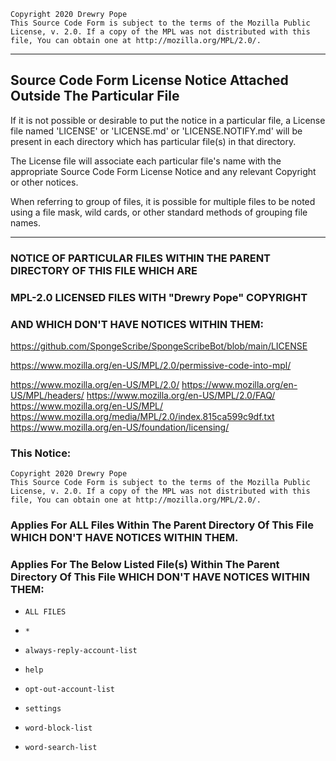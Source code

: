    Copyright 2020 Drewry Pope
    This Source Code Form is subject to the terms of the Mozilla Public
    License, v. 2.0. If a copy of the MPL was not distributed with this
    file, You can obtain one at http://mozilla.org/MPL/2.0/.

----


## Source Code Form License Notice Attached Outside The Particular File

If it is not possible or desirable to put the notice in a particular file,
a License file named 'LICENSE' or 'LICENSE.md' or 'LICENSE.NOTIFY.md' will
be present in each directory which has particular file(s) in that directory.

The License file will associate each particular file's name with the appropriate 
Source Code Form License Notice and any relevant Copyright or other notices.

When referring to group of files, it is possible for multiple files to be noted
using a file mask, wild cards, or other standard methods of grouping file names.

----


### NOTICE OF PARTICULAR FILES WITHIN THE PARENT DIRECTORY OF THIS FILE WHICH ARE
### MPL-2.0 LICENSED FILES WITH "Drewry Pope" COPYRIGHT
### AND WHICH DON'T HAVE NOTICES WITHIN THEM:

https://github.com/SpongeScribe/SpongeScribeBot/blob/main/LICENSE

https://www.mozilla.org/en-US/MPL/2.0/permissive-code-into-mpl/

https://www.mozilla.org/en-US/MPL/2.0/
https://www.mozilla.org/en-US/MPL/headers/
https://www.mozilla.org/en-US/MPL/2.0/FAQ/
https://www.mozilla.org/en-US/MPL/
https://www.mozilla.org/media/MPL/2.0/index.815ca599c9df.txt
https://www.mozilla.org/en-US/foundation/licensing/

### This Notice:
    Copyright 2020 Drewry Pope
    This Source Code Form is subject to the terms of the Mozilla Public
    License, v. 2.0. If a copy of the MPL was not distributed with this
    file, You can obtain one at http://mozilla.org/MPL/2.0/.
### Applies For ALL Files Within The Parent Directory Of This File WHICH DON'T HAVE NOTICES WITHIN THEM.
### Applies For The Below Listed File(s) Within The Parent Directory Of This File WHICH DON'T HAVE NOTICES WITHIN THEM:
-
      ALL FILES
-
      *
-
      always-reply-account-list
-
      help
-
      opt-out-account-list
-
      settings
-
      word-block-list
-
      word-search-list

